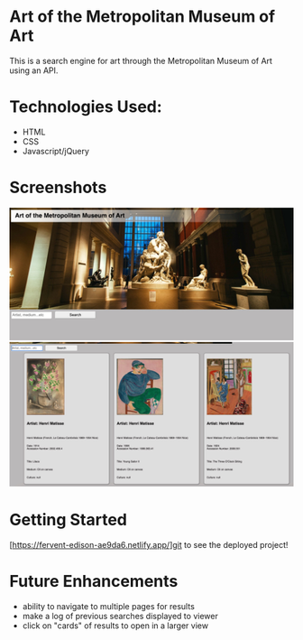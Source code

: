 # Art of the Metropolitan Museum of Art

This is a search engine for art through the Metropolitan Museum of Art using an API. 

# Technologies Used:

- HTML
- CSS
- Javascript/jQuery

# Screenshots
![screenshot 1](./screenshot1.jpeg)
![screenshot 2](./screenshot2.jpeg)

# Getting Started

[https://fervent-edison-ae9da6.netlify.app/]git to see the deployed project!

# Future Enhancements

- ability to navigate to multiple pages for results
- make a log of previous searches displayed to viewer
- click on "cards" of results to open in a larger view